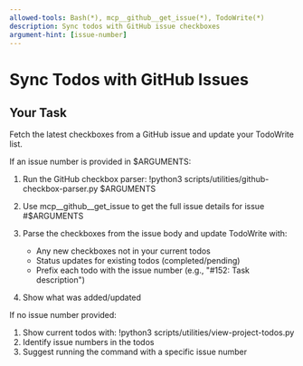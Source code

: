 ```yaml
---
allowed-tools: Bash(*), mcp__github__get_issue(*), TodoWrite(*)
description: Sync todos with GitHub issue checkboxes
argument-hint: [issue-number]
---
```


# Sync Todos with GitHub Issues

## Your Task
Fetch the latest checkboxes from a GitHub issue and update your TodoWrite list.

If an issue number is provided in $ARGUMENTS:
1. Run the GitHub checkbox parser:
!python3 scripts/utilities/github-checkbox-parser.py $ARGUMENTS

2. Use mcp__github__get_issue to get the full issue details for issue #$ARGUMENTS

3. Parse the checkboxes from the issue body and update TodoWrite with:
   - Any new checkboxes not in your current todos
   - Status updates for existing todos (completed/pending)
   - Prefix each todo with the issue number (e.g., "#152: Task description")

4. Show what was added/updated

If no issue number provided:
1. Show current todos with: !python3 scripts/utilities/view-project-todos.py
2. Identify issue numbers in the todos
3. Suggest running the command with a specific issue number